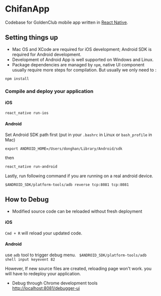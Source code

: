 # ChifanApp
Codebase for GoldenClub mobile app written in [React Native](http://facebook.github.io/react-native/).

## Setting things up
- Mac OS and XCode are required for iOS development; Android SDK is required for Android development.
- Development of Android App is well supported on Windows and Linux.
- Package dependencies are managed by `npm`, native UI component usually require more steps for compilation. But usually we only need to :
```bash
npm install
```
### Compile and deploy your application
#### iOS
```bash
react_native run-ios
```
#### Android
  Set Android SDK path first (put in your `.bashrc` in Linux or `bash_profile` in Mac)
```  
export ANDROID_HOME=/Users/donghan/Library/Android/sdk
```
  then
```bash
react_native run-android
```
Lastly, run following command if you are running on a real android device.
```
$ANDROID_SDK/platform-tools/adb reverse tcp:8081 tcp:8081
```
## How to Debug
  - Modified source code can be reloaded without fresh deployment
#### iOS
   `Cmd + R` will reload your updated code.
#### Android
  use `adb` tool to trigger debug menu. ``` $ANDROID_SDK/platform-tools/adb shell input keyevent 82```
  
  However, If new source files are created, reloading page won't work. you will have to redeploy your application.
  - Debug through Chrome development tools
  [http://localhost:8081/debugger-ui](http://localhost:8081/debugger-ui)
  
